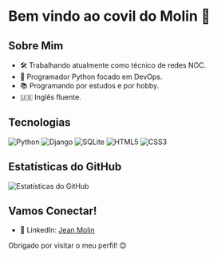 # Bem vindo ao covil do Molin 🧌

## Sobre Mim

- 🛠️ Trabalhando atualmente como técnico de redes NOC.
- 🐍 Programador Python focado em DevOps.
- 📚 Programando por estudos e por hobby.
- 🇺🇸 Inglês fluente.

## Tecnologias

![Python](https://img.shields.io/badge/python-black?style=for-the-badge&logo=python&logoColor=ffdd54)
![Django](https://img.shields.io/badge/django-%23092E20.svg?style=for-the-badge&logo=django&logoColor=white)
![SQLite](https://img.shields.io/badge/sqlite-%2307405e.svg?style=for-the-badge&logo=sqlite&logoColor=white)
![HTML5](https://img.shields.io/badge/-HTML5-orange?style=flat-square&logo=html5)
![CSS3](https://img.shields.io/badge/-CSS3-purple?style=flat-square&logo=css3)

## Estatísticas do GitHub

![Estatísticas do GitHub](https://github-readme-stats.vercel.app/api?molinxo&show_icons=true&count_private=true&hide=contribs,prs&theme=radical)

## Vamos Conectar!

- 💼 LinkedIn: [Jean Molin](https://www.linkedin.com/in/jean-molin-us/)

Obrigado por visitar o meu perfil! 😊
